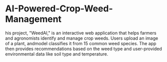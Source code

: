 # AI-Powered-Crop-Weed-Management
his project, "WeedAI," is an interactive web application that helps farmers and agronomists identify  and manage crop weeds. Users upload an image of a plant, andmodel classifies it  from 15 common weed species. The app then provides  recommendations based on  the weed type and user-provided environmental data like soil type and temperature. 
